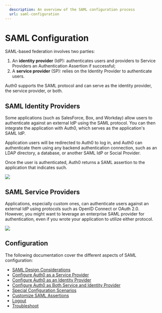 ```yaml
---
  description: An overview of the SAML configuration process
  url: saml-configuration
---
```


# SAML Configuration

SAML-based federation involves two parties:

1. An **identity provider** (IdP): authenticates users and providers to Service Providers an Authentication Assertion if successful;
2. A **service provider** (SP): relies on the Identity Provider to authenticate users.

Auth0 supports the SAML protocol and can serve as the identity provider, the service provider, or both.

## SAML Identity Providers

Some applications (such as SalesForce, Box, and Workday) allow users to authenticate against an external IdP using the SAML protocol. You can then integrate the application with Auth0, which serves as the application's SAML IdP.

Application users will be redirected to Auth0 to log in, and Auth0 can authenticate them using any backend authentication connection, such as an LDAP directory, a database, or another SAML IdP or Social Provider.

Once the user is authenticated, Auth0 returns a SAML assertion to the application that indicates such.

![](/media/articles/saml/saml-configuration/saml-case2.png)

## SAML Service Providers

Applications, especially custom ones, can authenticate users against an external IdP using protocols such as OpenID Connect or OAuth 2.0. However, you might want to leverage an enterprise SAML provider for authentication, even if you wrote your application to utilize either protocol.

![](/media/articles/saml/saml-configuration/saml-case1.png)

## Configuration

The following documentation cover the different aspects of SAML configuration:

* [SAML Design Considerations]()
* [Configure Auth0 as a Service Provider](/saml-configuration/auth0-as-service-provider)
* [Configure Auth0 as an Identity Provider](/saml-configuration/auth0-as-identity-provider)
* [Configure Auth0 as Both Service and Identity Provider](/saml-configuration/auth0-as-identity-and-service-provider)
* [Special Configuration Scenarios](/saml-configuration/special-configuration-scenarios)
* [Customize SAML Assertions]()
* [Logout](/saml-configuration/logout)
* [Troubleshoot]()
